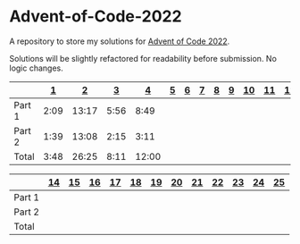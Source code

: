 # Advent-of-Code-2022
A repository to store my solutions for [Advent of Code 2022](https://adventofcode.com/2022).

Solutions will be slightly refactored for readability before submission. No logic changes.

|        | [1](1.md) | [2](2.md) | [3](3.md) | [4](4.md) | [5](5.md) | [6](6.md) | [7](7.md) | [8](8.md) | [9](9.md) | [10](10.md) | [11](11.md) | [12](12.md) | [13](13.md) |
|--------|-----------|-----------|-----------|-----------|-----------|-----------|-----------|-----------|-----------|-------------|-------------|-------------|-------------|
| Part 1 | 2:09      | 13:17     | 5:56      | 8:49      |           |           |           |           |           |             |             |             |             |
| Part 2 | 1:39      | 13:08     | 2:15      | 3:11      |           |           |           |           |           |             |             |             |             |
| Total  | 3:48      | 26:25     | 8:11      | 12:00     |           |           |           |           |           |             |             |             |             |

|        | [14](14.md) | [15](15.md) | [16](16.md) | [17](17.md) | [18](18.md) | [19](19.md) | [20](20.md) | [21](21.md) | [22](22.md) | [23](23.md) | [24](24.md) | [25](25.md) |
|--------|-------------|-------------|-------------|-------------|-------------|-------------|-------------|-------------|-------------|-------------|-------------|-------------|
| Part 1 |             |             |             |             |             |             |             |             |             |             |             |             |
| Part 2 |             |             |             |             |             |             |             |             |             |             |             |             |
| Total  |             |             |             |             |             |             |             |             |             |             |             |             |
